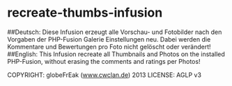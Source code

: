 recreate-thumbs-infusion
========================
##Deutsch:
Diese Infusion erzeugt alle Vorschau- und Fotobilder nach den Vorgaben der PHP-Fusion Galerie Einstellungen neu.
Dabei werden die Kommentare und Bewertungen pro Foto nicht gelöscht oder verändert!
##English:
This Infusion recreate all Thumbnails and Photos on the installed PHP-Fusion, without erasing the comments and ratings per Photos!

COPYRIGHT: globeFrEak (www.cwclan.de) 2013
LICENSE: AGLP v3
